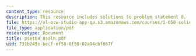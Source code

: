 ```yaml
---
content_type: resource
description: This resource includes solutions to problem statement 8.
file: https://ol-ocw-studio-app-qa.s3.amazonaws.com/courses/1-050-solid-mechanics-fall-2004/731b245ebecfef588f5002a94cbf667f_pset04_8soln.pdf
file_type: application/pdf
resourcetype: Document
title: pset04_8soln.pdf
uid: 731b245e-becf-ef58-8f50-02a94cbf667f
---
```


